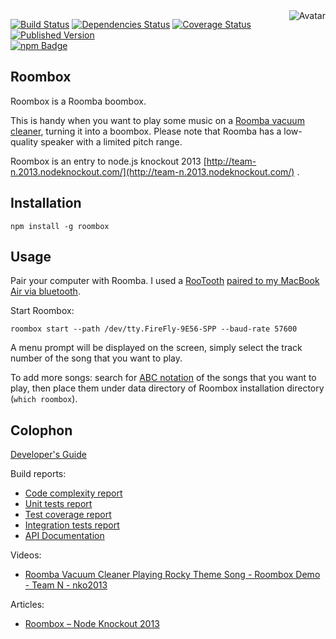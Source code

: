 <img align="right" src="https://raw.github.com/cliffano/roombox/master/avatar.jpg" alt="Avatar"/>

[![Build Status](https://img.shields.io/travis/cliffano/roombox.svg)](http://travis-ci.org/cliffano/roombox)
[![Dependencies Status](https://img.shields.io/david/cliffano/roombox.svg)](http://david-dm.org/cliffano/roombox)
[![Coverage Status](https://img.shields.io/coveralls/cliffano/roombox.svg)](https://coveralls.io/r/cliffano/roombox?branch=master)
[![Published Version](https://img.shields.io/npm/v/roombox.svg)](http://www.npmjs.com/package/roombox)
<br/>
[![npm Badge](https://nodei.co/npm/roombox.png)](http://npmjs.org/package/roombox)

Roombox
-------

Roombox is a Roomba boombox.

This is handy when you want to play some music on a [Roomba vacuum cleaner](http://en.wikipedia.org/wiki/Roomba), turning it into a boombox. Please note that Roomba has a low-quality speaker with a limited pitch range.

Roombox is an entry to node.js knockout 2013 [http://team-n.2013.nodeknockout.com/](http://team-n.2013.nodeknockout.com/) .

Installation
------------

    npm install -g roombox

Usage
-----

Pair your computer with Roomba.
I used a [RooTooth](https://www.google.com.au/search?q=rootooth) [paired to my MacBook Air via bluetooth](http://gicl.cs.drexel.edu/index.php/Connecting_Roomba_to_Your_Computer).

Start Roombox:

    roombox start --path /dev/tty.FireFly-9E56-SPP --baud-rate 57600

A menu prompt will be displayed on the screen, simply select the track number of the song that you want to play.

To add more songs: search for [ABC notation](https://www.google.com.au/search?q=abc+notation) of the songs that you want to play, then place them under data directory of Roombox installation directory (`which roombox`).

Colophon
--------

[Developer's Guide](http://cliffano.github.io/developers_guide.html#nodejs)

Build reports:

* [Code complexity report](http://cliffano.github.io/roombox/bob/complexity/plato/index.html)
* [Unit tests report](http://cliffano.github.io/roombox/bob/test/buster.out)
* [Test coverage report](http://cliffano.github.io/roombox/bob/coverage/buster-istanbul/lcov-report/lib/index.html)
* [Integration tests report](http://cliffano.github.io/roombox/bob/test-integration/cmdt.out)
* [API Documentation](http://cliffano.github.io/roombox/bob/doc/dox-foundation/index.html)

Videos:

* [Roomba Vacuum Cleaner Playing Rocky Theme Song - Roombox Demo - Team N - nko2013](http://www.youtube.com/watch?v=C20hhCIIHUs)

Articles:

* [Roombox – Node Knockout 2013](http://blog.cliffano.com/2013/11/25/roombox-node-knockout-2013/)
